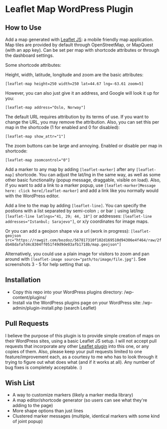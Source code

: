 Leaflet Map WordPress Plugin
========

How to Use
----------

Add a map generated with <a href="http://www.leafletjs.com/" target="_blank">Leaflet JS</a>: a mobile friendly map application.  Map tiles are provided by default through OpenStreetMap, or MapQuest (with an app key).  Can be set per map with shortcode attributes or through the dashboard settings.

Some shortcode attributes:

Height, width, latitude, longitude and zoom are the basic attributes: 

`[leaflet-map height=250 width=250 lat=44.67 lng=-63.61 zoom=5]`

However, you can also just give it an address, and Google will look it up for you:

`[leaflet-map address="Oslo, Norway"]`

The default URL requires attribution by its terms of use.  If you want to change the URL, you may remove the attribution.  Also, you can set this per map in the shortcode (1 for enabled and 0 for disabled): 

`[leaflet-map show_attr="1"]`

The zoom buttons can be large and annoying.  Enabled or disable per map in shortcode: 

`[leaflet-map zoomcontrol="0"]`

Add a marker to any map by adding `[leaflet-marker]` after any `[leaflet-map]` shortcode.  You can adjust the lat/lng in the same way, as well as some other basic functionality (popup message, draggable, visible on load).  Also, if you want to add a link to a marker popup, use `[leaflet-marker]Message here: click here[/leaflet-marker]` and add a link like you normally would with the WordPress editor.

Add a line to the map by adding `[leaflet-line]`. You can specify the postions with a list separated by semi-colon `;` or bar `|` using lat/lng: `[leaflet-line latlngs="41, 29; 44, 18"]` or addresses: `[leaflet-line addresses="Istanbul; Sarajevo"]`, or x/y coordinates for image maps.

Or you can add a geojson shape via a url (work in progress): `[leaflet-geojson src="https://rawgit.com/bozdoz/567817310f102d169510d94306e4f464/raw/2fdb48dafafd4c8304ff051f49d9de03afb1718b/map.geojson"]`

Alternatively, you could use a plain image for visitors to zoom and pan around with `[leaflet-image source="path/to/image/file.jpg"]`.  See screenshots 3 - 5 for help setting that up.

Installation
------------

* Copy this repo into your WordPress plugins directory: /wp-content/plugins/
* Install via the WordPress plugins page on your WordPress site: /wp-admin/plugin-install.php (search Leaflet)

Pull Requests
----------

I believe the purpose of this plugin is to provide simple creation of maps on their WordPress sites, using a basic Leaflet JS setup.  I will not accept pull requests that incorporate any other [Leaflet plugin](http://leafletjs.com/plugins.html) into this one, or any copies of them.  Also, please keep your pull requests limited to one feature/improvement each, as a courtesy to me who has to look through it trying to figure out what does what (and if it works at all).  Any number of bug fixes is completely acceptable. :)

Wish List
---------

* A way to customize markers (likely a marker media library)
* A map editor/shortcode generator (so users can see what they're adding to the page)
* More shape options than just lines
* Clustered marker messages (multiple, identical markers with some kind of joint popup)
